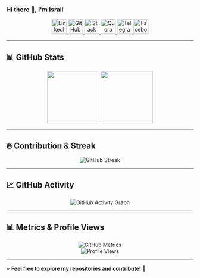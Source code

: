 ### Hi there 👋, I'm Israil  

<p align="center">
  <a href="https://www.linkedin.com/in/israil445/">
    <img src="https://cdn-icons-png.flaticon.com/512/145/145807.png" alt="LinkedIn" height="40">
  </a>
  <a href="https://github.com/Israil445">
    <img src="https://cdn-icons-png.flaticon.com/512/733/733553.png" alt="GitHub" height="40">
  </a>
  <a href="https://stackoverflow.com/users/19773027/israil">
    <img src="https://cdn-icons-png.flaticon.com/512/2111/2111628.png" alt="Stack Overflow" height="40">
  </a>
  <a href="https://www.quora.com/profile/Md-Israil-Hosen-2">
    <img src="https://cdn-icons-png.flaticon.com/512/4494/4494531.png" alt="Quora" height="40">
  </a>
  <a href="https://t.me/Israil445">
    <img src="https://cdn-icons-png.flaticon.com/512/2111/2111646.png" alt="Telegram" height="40">
  </a>
  <a href="https://www.facebook.com/md.israilhosen.927">
    <img src="https://cdn-icons-png.flaticon.com/512/3670/3670124.png" alt="Facebook" height="40">
  </a>
</p>

---

## 📊 GitHub Stats  

<p align="center">
  <img height="140px" src="https://github-readme-stats.vercel.app/api?username=Israil445&show_icons=true&hide_title=true&hide_border=true&theme=tokyonight&count_private=true" />
  <img height="140px" src="https://github-readme-stats.vercel.app/api/top-langs/?username=Israil445&layout=compact&hide_title=true&hide_border=true&theme=tokyonight&count_private=true" />
</p>

---

## 🔥 Contribution & Streak  

<p align="center">
  <img src="https://github-readme-streak-stats.herokuapp.com/?user=Israil445&theme=nightowl&fire=pink&currStreakNum=2FD3EB&sideLabels=F00" alt="GitHub Streak" />
</p>

---

## 📈 GitHub Activity  

<p align="center">
  <img src="https://github-readme-activity-graph.vercel.app/graph?username=Israil445&theme=react-dark&hide_border=true&area=true" alt="GitHub Activity Graph" />
</p>

---

## 📊 Metrics & Profile Views  

<p align="center">
  <img src="https://metrics.lecoq.io/Israil445" alt="GitHub Metrics" />
  <br>
  <img src="https://komarev.com/ghpvc/?username=Israil445&label=Profile%20Views&color=blue&style=flat" alt="Profile Views" />
</p>

---

⭐ **Feel free to explore my repositories and contribute!** 🚀  
